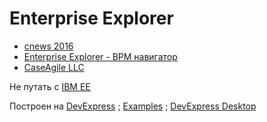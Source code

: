 # Enterprise Explorer
- [cnews 2016](https://www.cnconf.ru/articles/2016-02-25_bpm_v_rossii_vse_eshche_opisyvayut_protsessy_a_ne_menyayut/2)
- [Enterprise Explorer - BPM навигатор](https://filearchive.cnews.ru/img/articles/2016/02/29/2._rubtsov_yurij_morenko_igor._microsoftlion_soft.pdf)
- [CaseAgile LLC](https://www.cmswire.com/d/enterprise-explorer-p002974)

Не путать с [IBM EE](https://www.ibm.com/docs/en/wasdtfe?topic=projects-enterprise-explorer-view-web-development)

Построен на [DevExpress](https://github.com/devexpress) ; [Examples](https://github.com/DevExpress-Examples) ; [DevExpress Desktop](https://learn.microsoft.com/ru-ru/shows/visual-studio-toolbox/devexpress-desktop-components)
